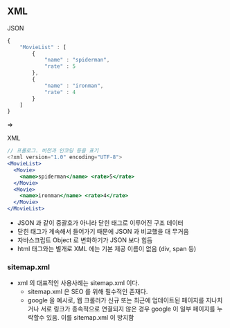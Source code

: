 ## XML

JSON

```jsx
{
	"MovieList" : [
		{
			"name" : "spiderman",
			"rate" : 5
		},
		{
			"name" : "ironman",
			"rate" : 4
		}
	]
}
```

⇒

XML

```jsx
// 프롤로그. 버전과 인코딩 등을 표기
<?xml version="1.0" encoding="UTF-8">
<MovieList>
  <Movie>
    <name>spiderman</name> <rate>5</rate>
  </Movie>
  <Movie>
    <name>ironman</name> <rate>4</rate>
  </Movie> 
</MovieList>
```

- JSON 과 같이 중괄호가 아니라 닫힌 태그로 이루어진 구조 데이터
- 닫힌 태그가 계속해서 들어가기 때문에 JSON 과 비교했을 대 무거움
- 자바스크립트 Object 로 변화하기가 JSON 보다 힘듬
- html 태그와는 별개로 XML 에는 기본 제공 이름이 없음 (div, span 등)

### sitemap.xml

- xml 의 대표적인 사용사례는 sitemap.xml 이다.
    - sitemap.xml 은 SEO 를 위해 필수적인 존재다.
    - google 을 예시로, 웹 크롤러가 신규 또는 최근에 업데이트된 페이지를 지나치거나 서로 링크가 종속적으로 연결되지 않은 경우 google 이 일부 페이지를 누락할수 있음. 이를 sitemap.xml 이  방지함
